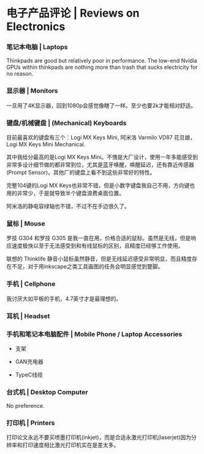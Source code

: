 电子产品评论 | Reviews on Electronics
===

### 笔记本电脑 | Laptops

Thinkpads are good but relatively poor in performance.
The low-end Nvidia GPUs within thinkpads are nothing more than trash that sucks electricity for no reason.

### 显示器 | Monitors

一旦用了4K显示器，回到1080p会感觉像瞎了一样。至少也要2k才能相对舒适。

### 键盘/机械键盘 | (Mechanical) Keyboards

目前最喜欢的键盘有三个：Logi MX Keys Mini, 阿米洛 Varmilo VD87 花旦娘，Logi MX Keys Mini Mechanical.

其中我给分最高的是Logi MX Keys Mini。不愧是大厂设计，使用一年多能感受到非常多设计细节做的都非常到位，尤其是蓝牙唤醒，唤醒延迟，还有靠近传感器(Prompt Sensor)。其他厂的键盘上看不到这些非常好的特性。

完整104键的Logi MX Keys也非常不错，但是小数字键盘我自己不用，方向键也用的非常少，于是就导致半个键盘浪费桌面位置。

阿米洛的静电容绿轴也不错，不过不在手边很久了。

### 鼠标 | Mouse

罗技 G304 和罗技 G305 是我一直在用，价格合适的鼠标。虽然是无线，但是响应速度极快以至于无法感受到和有线鼠标的区别，且精度已经够工作使用。

联想的 Thinklife 静音小鼠标虽然静音，但是无线延迟感受非常明显，而且精度存在不足，对于用inkscape之类工具画图的任务会明显感觉到蹩脚。

### 手机 | Cellphone

我讨厌大如平板的手机，4.7英寸才是最理想的。

### 耳机 | Headset

### 手机和笔记本电脑配件 | Mobile Phone / Laptop Accessories

* 支架

* GAN充电器

* TypeC线缆

### 台式机 | Desktop Computer

No preference.

### 打印机 | Printers

打印论文永远不要买喷墨打印机(inkjet)，而是合适永激光打印机(laserjet)因为分辨率和打印速度相比激光打印机实在是差太多。
